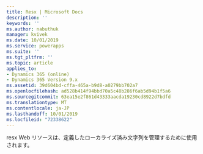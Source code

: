 ```yaml
---
title: Resx | Microsoft Docs
description: ''
keywords: ''
ms.author: nabuthuk
manager: kvivek
ms.date: 10/01/2019
ms.service: powerapps
ms.suite: ''
ms.tgt_pltfrm: ''
ms.topic: article
applies_to:
- Dynamics 365 (online)
- Dynamics 365 Version 9.x
ms.assetid: 39d604bd-cffa-465a-b9d8-a0279bb702a7
ms.openlocfilehash: ad528b414f94bbd70a5c48b286f6ab5d94b1f5a6
ms.sourcegitcommit: 63ea15e2f861d43333aacda19230cd8922d7bdfd
ms.translationtype: MT
ms.contentlocale: ja-JP
ms.lasthandoff: 10/01/2019
ms.locfileid: "72338622"
---
```

resx Web リソースは、定義したローカライズ済み文字列を管理するために使用されます。
